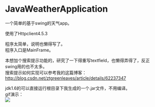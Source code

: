 # JavaWeatherApplication
一个简单的基于swing的天气app。

使用了Httpclient4.5.3

程序太简单，说明也懒得写了。<br>
程序入口是MainFrame。<br>

本想加个搜索提示功能的，研究了一下得重写textfield，也懒得弄得了，反正swing用的也不太多。<br>
搜索提示如何实现可以参考我的这篇博客：http://blog.csdn.net/ztgreenleaves/article/details/62237347

jdk1.6的可以直接运行根目录下我生成的一个.jar文件，不用编译。<br>
gif演示：<br>
<img src="https://github.com/ztgreenleaves/JavaWeatherApplication/blob/master/xml2.gif">
